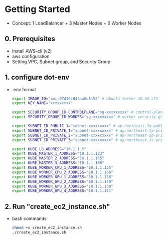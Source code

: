 
# Getting Started
* Concept: 1 LoadBalancer + 3 Master Nodes + 6 Worker Nodes

## 0. Prerequisites
* Install AWS-cli (v2)
* aws configuration
* Setting VPC, Subnet group, and Security Group

## 1. configure dot-env
* .env format
    ```sh
    export IMAGE_ID="ami-07d16c043aa8e5153" # Ubuntu Server 20.04 LTS
    export KEY_NAME="xxxxxxxxx"

    export SECURITY_GROUP_ID_CONTROLPLANE="sg-xxxxxxxxx" # control-plane security group
    export SECURITY_GROUP_ID_WORKER="sg-xxxxxxxxx" # worker security group

    export SUBNET_ID_PUBLIC_1="subnet-xxxxxxxxx" # ap-northeast-2a-public 10.1.1.0/28
    export SUBNET_ID_PRIVATE_1="subnet-xxxxxxxxx" # ap-northeast-2a-private 10.1.1.128/28
    export SUBNET_ID_PRIVATE_2="subnet-xxxxxxxxx" # ap-northeast-2b-private 10.1.1.144/28
    export SUBNET_ID_PRIVATE_3="subnet-xxxxxxxxx" # ap-northeast-2c-private 10.1.1.160/28

    export KUBE_LB_ADDRESS="10.1.1.5"
    export KUBE_MASTER_1_ADDRESS="10.1.1.133"
    export KUBE_MASTER_2_ADDRESS="10.1.1.165"
    export KUBE_MASTER_3_ADDRESS="10.1.1.166"
    export KUBE_WORKER_CPU_1_ADDRESS="10.1.1.135"
    export KUBE_WORKER_CPU_2_ADDRESS="10.1.1.168"
    export KUBE_WORKER_GPU_1_ADDRESS="10.1.1.138"
    export KUBE_WORKER_GPU_2_ADDRESS="10.1.1.170"
    export KUBE_WORKER_GPU_3_ADDRESS="10.1.1.139"
    export KUBE_WORKER_GPU_4_ADDRESS="10.1.1.171"
    ```


## 2. Run "create_ec2_instance.sh"
* bash commands
    ```sh
    chmod +x create_ec2_instance.sh
    ./create_ec2_instance.sh
    ```